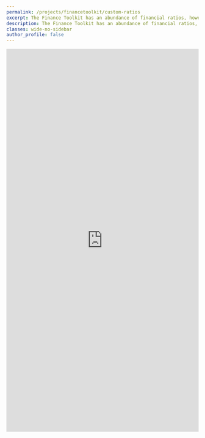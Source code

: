 ```yaml
---
permalink: /projects/financetoolkit/custom-ratios
excerpt: The Finance Toolkit has an abundance of financial ratios, however it could be that you are looking for a specific ratio that is currently not provided. First and foremost, I encourage you to create a Pull Request to add these ratios in but there is also an option to add custom ratios as follows. This feature was designed by sword134.
description: The Finance Toolkit has an abundance of financial ratios, however it could be that you are looking for a specific ratio that is currently not provided. First and foremost, I encourage you to create a Pull Request to add these ratios in but there is also an option to add custom ratios as follows. This feature was designed by sword134.
classes: wide-no-sidebar
author_profile: false
---
```


<iframe name="iframe1" id="iframe1" src="https://nbviewer.org/github/JerBouma/FinanceToolkit/blob/main/examples/Finance%20Toolkit%20-%203.%20Defining%20Custom%20Ratios.ipynb" frameborder="0" border="0" cellspacing="0" width="100%" height="1000px" style="border-style: none"></iframe>
